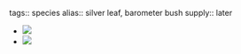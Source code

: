 tags:: species
alias:: silver leaf, barometer bush
supply:: later

- ![](https://peach-geographical-bat-397.mypinata.cloud/ipfs/Qmc3FwubPp6JBJ9wdVUos4pMNrVSQhPJueU3DcLD99A7gJ)
- ![](https://peach-geographical-bat-397.mypinata.cloud/ipfs/QmZjkaxniLnzz82bFqCNN6ddkTDki36zGmeeMmRfDhXaWm)